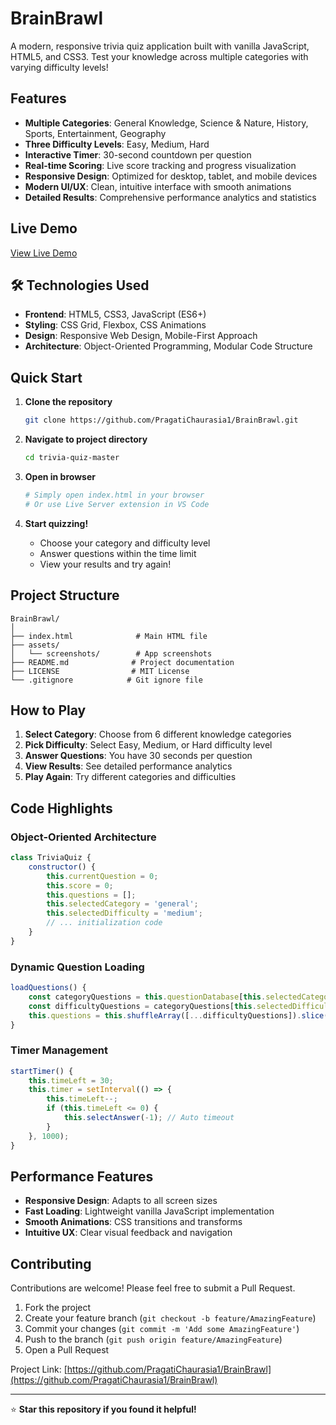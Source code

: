 # BrainBrawl

A modern, responsive trivia quiz application built with vanilla JavaScript, HTML5, and CSS3. Test your knowledge across multiple categories with varying difficulty levels!

## Features

- **Multiple Categories**: General Knowledge, Science & Nature, History, Sports, Entertainment, Geography
- **Three Difficulty Levels**: Easy, Medium, Hard
- **Interactive Timer**: 30-second countdown per question
- **Real-time Scoring**: Live score tracking and progress visualization
- **Responsive Design**: Optimized for desktop, tablet, and mobile devices
- **Modern UI/UX**: Clean, intuitive interface with smooth animations
- **Detailed Results**: Comprehensive performance analytics and statistics

## Live Demo

[View Live Demo](https://PragatiChaurasia1.github.io/BrainBrawl)

## 🛠️ Technologies Used

- **Frontend**: HTML5, CSS3, JavaScript (ES6+)
- **Styling**: CSS Grid, Flexbox, CSS Animations
- **Design**: Responsive Web Design, Mobile-First Approach
- **Architecture**: Object-Oriented Programming, Modular Code Structure

## Quick Start

1. **Clone the repository**
   ```bash
   git clone https://github.com/PragatiChaurasia1/BrainBrawl.git
   ```

2. **Navigate to project directory**
   ```bash
   cd trivia-quiz-master
   ```

3. **Open in browser**
   ```bash
   # Simply open index.html in your browser
   # Or use Live Server extension in VS Code
   ```

4. **Start quizzing!**
   - Choose your category and difficulty level
   - Answer questions within the time limit
   - View your results and try again!

## Project Structure

```
BrainBrawl/
│
├── index.html              # Main HTML file
├── assets/
│   └── screenshots/        # App screenshots
├── README.md              # Project documentation
├── LICENSE                # MIT License
└── .gitignore            # Git ignore file
```

## How to Play

1. **Select Category**: Choose from 6 different knowledge categories
2. **Pick Difficulty**: Select Easy, Medium, or Hard difficulty level
3. **Answer Questions**: You have 30 seconds per question
4. **View Results**: See detailed performance analytics
5. **Play Again**: Try different categories and difficulties

##  Code Highlights

### Object-Oriented Architecture
```javascript
class TriviaQuiz {
    constructor() {
        this.currentQuestion = 0;
        this.score = 0;
        this.questions = [];
        this.selectedCategory = 'general';
        this.selectedDifficulty = 'medium';
        // ... initialization code
    }
}
```

### Dynamic Question Loading
```javascript
loadQuestions() {
    const categoryQuestions = this.questionDatabase[this.selectedCategory];
    const difficultyQuestions = categoryQuestions[this.selectedDifficulty];
    this.questions = this.shuffleArray([...difficultyQuestions]).slice(0, 10);
}
```

### Timer Management
```javascript
startTimer() {
    this.timeLeft = 30;
    this.timer = setInterval(() => {
        this.timeLeft--;
        if (this.timeLeft <= 0) {
            this.selectAnswer(-1); // Auto timeout
        }
    }, 1000);
}
```

## Performance Features

- **Responsive Design**: Adapts to all screen sizes
- **Fast Loading**: Lightweight vanilla JavaScript implementation
- **Smooth Animations**: CSS transitions and transforms
- **Intuitive UX**: Clear visual feedback and navigation

## Contributing

Contributions are welcome! Please feel free to submit a Pull Request.

1. Fork the project
2. Create your feature branch (`git checkout -b feature/AmazingFeature`)
3. Commit your changes (`git commit -m 'Add some AmazingFeature'`)
4. Push to the branch (`git push origin feature/AmazingFeature`)
5. Open a Pull Request

Project Link: [https://github.com/PragatiChaurasia1/BrainBrawl](https://github.com/PragatiChaurasia1/BrainBrawl)

---

⭐ **Star this repository if you found it helpful!**
